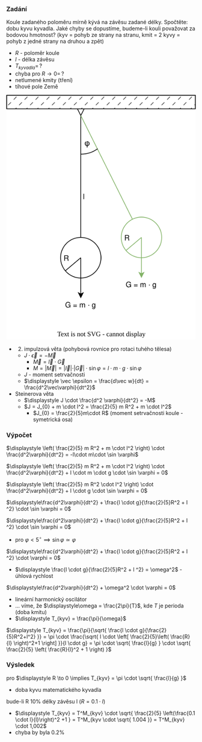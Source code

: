 ### Zadání

Koule zadaného poloměru mírně kývá na závěsu zadané délky. Spočtěte: dobu kyvu kyvadla. Jaké chyby se dopustíme, budeme-li kouli považovat za bodovou hmotnost? (kyv = pohyb ze strany na stranu, kmit = 2 kyvy = pohyb z jedné strany na druhou a zpět)

- $R$ - poloměr koule
- $l$ - délka závěsu
- $T_{kyvadla} = \, ?$
- chyba pro $R \to 0 = \, ?$
- netlumené kmity (tření)
- tíhové pole Země

![](_assets/priklad9.svg)

- 2. impulzová věta (pohybová rovnice pro rotaci tuhého tělesa)
	- $J \cdot \vec \epsilon = -\vec M$
		- $\vec M = \vec I \cdot \vec G$
		- $M = \vert \vec M \vert = \vert \vec I \vert \cdot \vert \vec G \vert \cdot \sin \varphi = l \cdot m \cdot g \cdot \sin \varphi$
	- $J$ - moment setrvačnosti
	- $\displaystyle \vec \epsilon = \frac{d\vec w}{dt} = \frac{d^2\vec\varphi}{dt^2}$
- Steinerova věta
	- $\displaystyle J \cdot \frac{d^2 \varphi}{dt^2} = -M$
	- $J = J_{0} + m \cdot l^2 = \frac{2}{5} m R^2 + m \cdot l^2$
		- $J_{0} = \frac{2}{5}m\cdot R$ (moment setrvačnosti koule - symetrická osa)

### Výpočet

$\displaystyle \left( \frac{2}{5} m R^2 + m \cdot l^2 \right) \cdot \frac{d^2\varphi}{dt^2} = -l\cdot m\cdot \sin \varphi$

$\displaystyle \left( \frac{2}{5} m R^2 + m \cdot l^2 \right) \cdot \frac{d^2\varphi}{dt^2} + l \cdot m \cdot g \cdot \sin \varphi = 0$

$\displaystyle \left( \frac{2}{5} m R^2 \cdot l^2 \right) \cdot \frac{d^2\varphi}{dt^2} + l \cdot g \cdot \sin \varphi = 0$

$\displaystyle\frac{d^2\varphi}{dt^2} + \frac{l \cdot g}{\frac{2}{5}R^2 + l ^2} \cdot \sin \varphi = 0$

$\displaystyle\frac{d^2\varphi}{dt^2} + \frac{l \cdot g}{\frac{2}{5}R^2 + l ^2} \cdot \sin \varphi = 0$
- pro $\varphi < 5^\circ \implies \sin \varphi \simeq \varphi$ 

$\displaystyle\frac{d^2\varphi}{dt^2} + \frac{l \cdot g}{\frac{2}{5}R^2 + l ^2} \cdot \varphi = 0$
- $\displaystyle \frac{l \cdot g}{\frac{2}{5}R^2 + l ^2} = \omega^2$ - úhlová rychlost

$\displaystyle\frac{d^2\varphi}{dt^2} + \omega^2 \cdot \varphi = 0$
- lineární harmonický oscilátor
- ... víme, že $\displaystyle\omega = \frac{2\pi}{T}$, kde $T$ je perioda (doba kmitu)
- $\displaystyle T_{kyv} = \frac{\pi}{\omega}$

$\displaystyle T_{kyv} = \frac{\pi}{\sqrt{ \frac{l \cdot g}{\frac{2}{5}R^2+l^2} }} = \pi \cdot \frac{\sqrt{ l \cdot \left[ \frac{2}{5}\left( \frac{R}{l} \right)^2+1 \right] }}{l \cdot g} = \pi \cdot \sqrt{ \frac{l}{g} } \cdot \sqrt{ \frac{2}{5} \left( \frac{R}{l}^2 + 1 \right) }$

### Výsledek

pro $\displaystyle R \to 0 \implies T_{kyv} = \pi \cdot \sqrt{ \frac{l}{g} }$
- doba kyvu matematického kyvadla

bude-li R 10% délky závěsu l ($R = 0.1 \cdot l$)
- $\displaystyle T_{kyv} = T^M_{kyv} \cdot \sqrt{ \frac{2}{5} \left(\frac{0.1 \cdot l}{l}\right)^2 +1 } = T^M_{kyv \cdot \sqrt{ 1.004 }} = T^M_{kyv} \cdot 1,002$
- chyba by byla 0.2%